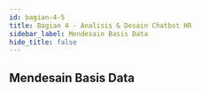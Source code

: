 ```yaml
---
id: bagian-4-5
title: Bagian 4 - Analisis & Desain Chatbot HR
sidebar_label: Mendesain Basis Data
hide_title: false
---
```

## Mendesain Basis Data
